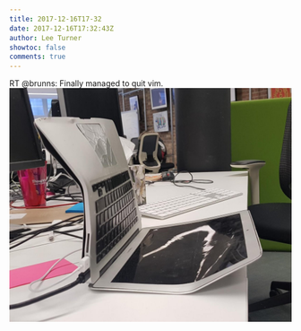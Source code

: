 ```yaml
---
title: 2017-12-16T17-32
date: 2017-12-16T17:32:43Z
author: Lee Turner
showtoc: false
comments: true
---
```


RT @brunns: Finally managed to quit vim. ![](/img/x//942085091710373888-DRA9-b7XcAA9GOm.jpg)

